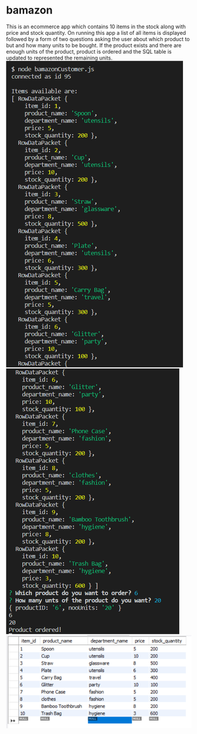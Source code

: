 # bamazon
This is an ecommerce app which contains 10 items in the stock along with price and stock quantity. On running this app a list of all items is displayed followed by a form of two questions asking the user about which product to but and how many units to be bought. If the product exists and there are enough units of the product, product is ordered and the SQL table is updated to represented the remaining units. 
![Alt text](pic1.PNG?raw=true "Pic1")![Alt text](pic2.PNG?raw=true "Pic2")![Alt text](pic3.PNG?raw=true "Pic3")